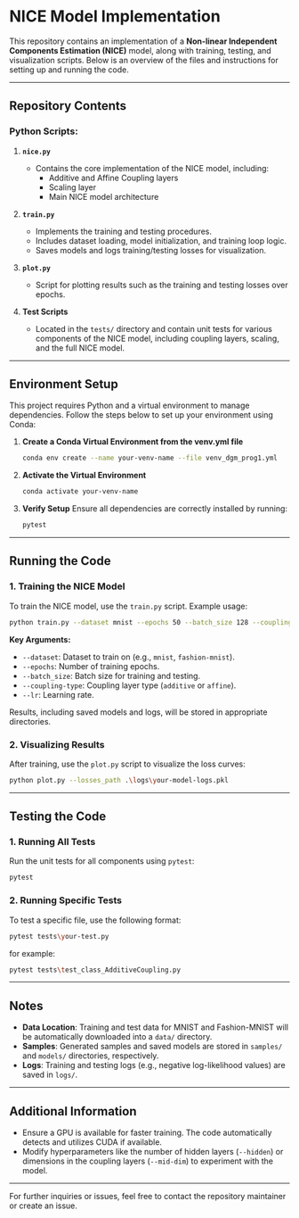 # NICE Model Implementation

This repository contains an implementation of a **Non-linear Independent Components Estimation (NICE)** model, along with training, testing, and visualization scripts. Below is an overview of the files and instructions for setting up and running the code.

---

## Repository Contents

### Python Scripts:

1. **`nice.py`**
   - Contains the core implementation of the NICE model, including:
     - Additive and Affine Coupling layers
     - Scaling layer
     - Main NICE model architecture

2. **`train.py`**
   - Implements the training and testing procedures.
   - Includes dataset loading, model initialization, and training loop logic.
   - Saves models and logs training/testing losses for visualization.

3. **`plot.py`**
   - Script for plotting results such as the training and testing losses over epochs.

4. **Test Scripts**
   - Located in the `tests/` directory and contain unit tests for various components of the NICE model, including coupling layers, scaling, and the full NICE model.

---

## Environment Setup

This project requires Python and a virtual environment to manage dependencies. Follow the steps below to set up your environment using Conda:

1. **Create a Conda Virtual Environment from the venv.yml file**
   ```bash
   conda env create --name your-venv-name --file venv_dgm_prog1.yml
   ```

2. **Activate the Virtual Environment**
   ```bash
   conda activate your-venv-name
   ```

3. **Verify Setup**
   Ensure all dependencies are correctly installed by running:
   ```bash
   pytest
   ```

---

## Running the Code

### 1. Training the NICE Model

To train the NICE model, use the `train.py` script. Example usage:

```bash
python train.py --dataset mnist --epochs 50 --batch_size 128 --coupling-type affine --lr 1e-3
```

**Key Arguments:**
- `--dataset`: Dataset to train on (e.g., `mnist`, `fashion-mnist`).
- `--epochs`: Number of training epochs.
- `--batch_size`: Batch size for training and testing.
- `--coupling-type`: Coupling layer type (`additive` or `affine`).
- `--lr`: Learning rate.

Results, including saved models and logs, will be stored in appropriate directories.

### 2. Visualizing Results

After training, use the `plot.py` script to visualize the loss curves:

```bash
python plot.py --losses_path .\logs\your-model-logs.pkl
```

---

## Testing the Code

### 1. Running All Tests
Run the unit tests for all components using `pytest`:
```bash
pytest
```

### 2. Running Specific Tests
To test a specific file, use the following format:
```bash
pytest tests\your-test.py
```
for example:
```bash
pytest tests\test_class_AdditiveCoupling.py
```

---

## Notes

- **Data Location**: Training and test data for MNIST and Fashion-MNIST will be automatically downloaded into a `data/` directory.
- **Samples**: Generated samples and saved models are stored in `samples/` and `models/` directories, respectively.
- **Logs**: Training and testing logs (e.g., negative log-likelihood values) are saved in `logs/`.

---

## Additional Information

- Ensure a GPU is available for faster training. The code automatically detects and utilizes CUDA if available.
- Modify hyperparameters like the number of hidden layers (`--hidden`) or dimensions in the coupling layers (`--mid-dim`) to experiment with the model.

---

For further inquiries or issues, feel free to contact the repository maintainer or create an issue.

